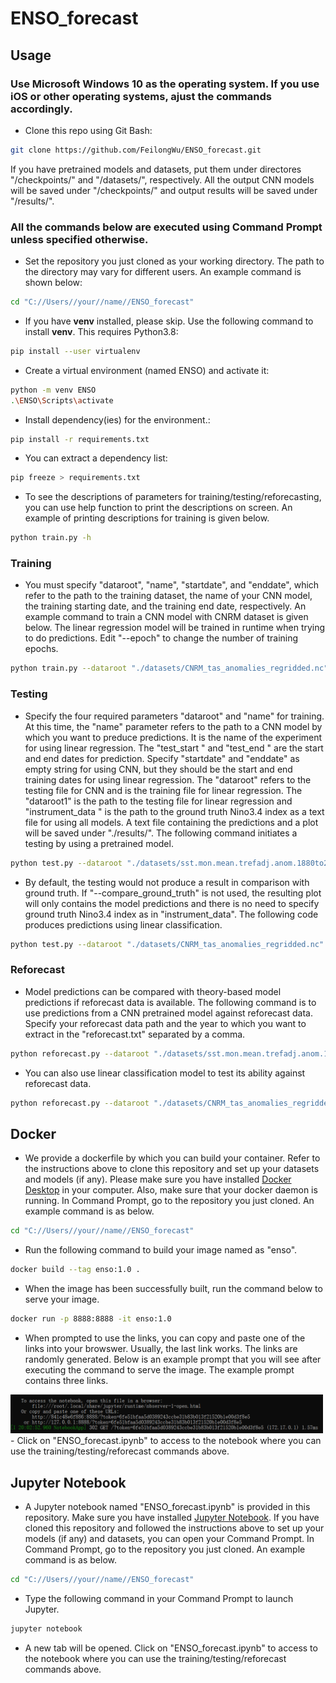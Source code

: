 # ENSO_forecast

## Usage
### Use Microsoft Windows 10 as the operating system. If you use iOS or other operating systems, ajust the commands accordingly.
- Clone this repo using Git Bash:
```bash
git clone https://github.com/FeilongWu/ENSO_forecast.git
```

If you have pretrained models and datasets, put them under directores "/checkpoints/" and "/datasets/", respectively. All the output CNN models will be saved under "/checkpoints/" and output results will be saved under "/results/".
### All the commands below are executed using Command Prompt unless specified otherwise.
- Set the repository you just cloned as your working directory. The path to the directory may vary for different users. An example command is shown below:
```bash
cd "C://Users//your//name//ENSO_forecast"
```

- If you have <strong>venv</strong> installed, please skip. Use the following command to install  <strong>venv</strong>. This requires Python3.8:
```bash
pip install --user virtualenv
```
- Create a virtual environment (named ENSO) and activate it:
```bash
python -m venv ENSO
.\ENSO\Scripts\activate
```
- Install dependency(ies) for the environment.:
```bash
pip install -r requirements.txt
```
- You can extract a dependency list:
 ```bash
pip freeze > requirements.txt
```
- To see the descriptions of parameters for training/testing/reforecasting, you can use help function to print the descriptions on screen. An example of printing descriptions for training is given below.
 ```bash
python train.py -h
```
### Training
- You must specify "dataroot", "name", "startdate", and "enddate", which refer to the path to the training dataset, the name of your CNN model, the training starting date, and the training end date, respectively. An example command to train a CNN model with CNRM dataset is given below. The linear regression model will be trained in runtime when trying to do predictions. Edit "--epoch" to change the number of training epochs.
 ```bash
python train.py --dataroot "./datasets/CNRM_tas_anomalies_regridded.nc" --name test_cnn --startdate 1980-01-01 --enddate 2101-12-31   --dataset CNRM --num_input_time_steps 2 --epoch 5
```

### Testing
- Specify the four required parameters "dataroot" and "name" for training. At this time, the "name" parameter refers to the path to a CNN model by which you want to preduce predictions. It is the name of the experiment for using linear regression. The "test_start " and "test_end " are the start and end dates for prediction. Specify "startdate" and "enddate" as empty string for using CNN, but they should be the start and end training dates for using linear regression. The "dataroot" refers to the testing file for CNN and is the training file for linear regression. The "dataroot1" is the path to the testing file for linear regression and "instrument_data " is the path to the ground truth Nino3.4 index as a text file for using all models. A text file containing the predictions and a plot will be saved under "./results/". The following command initiates a testing by using a pretrained model.
 ```bash
python test.py --dataroot "./datasets/sst.mon.mean.trefadj.anom.1880to2018.nc" --instrument_data "./datasets/nino34.long.anom.data.txt" --name NinoPrediction_leadtime1_timespan1850-01-01-2299-01-01.pt  --startdate "" --enddate ""  --test_start 2002-01-01 --test_end 2015-12-31 --dataset observations --compare_ground_truth --num_input_time_steps 2
```
- By default, the testing would not produce a result in comparison with ground truth. If "--compare_ground_truth" is not used, the resulting plot will only contains the model predictions and there is no need to specify ground truth Nino3.4 index as in "instrument_data". The following code produces predictions using linear classification.
```bash
python test.py --dataroot "./datasets/CNRM_tas_anomalies_regridded.nc" --dataroot1  "./datasets/sst.mon.mean.trefadj.anom.1880to2018.nc" --dataset CNRM --name linear_classification --startdate 1950-01-01 --enddate 2050-12-31 --instrument_data "" --test_start 2002-01-01 --test_end 2015-12-31  --model linear_regression --classification 
```
### Reforecast
- Model predictions can be compared with theory-based model predictions if reforecast data is available. The following command is to use predictions from a CNN pretrained model against reforecast data. Specify your reforecast data path and the year to which you want to extract in the "reforecast.txt" separated by a comma.
```bash
python reforecast.py --dataroot "./datasets/sst.mon.mean.trefadj.anom.1880to2018.nc" --instrument_data "./datasets/nino34.long.anom.data.txt" --name NinoPrediction_leadtime2_timespan1850-01-01-2299-01-01.pt  --startdate "" --enddate "" --test_start 1992-01-01 --test_end 2015-12-31   --dataset observations  --leadtime 2 --reforecast_data reforecast.txt --compare_ground_truth --num_input_time_steps 2
```
- You can also use linear classification model to test its ability against reforecast data.
```bash
python reforecast.py --dataroot "./datasets/CNRM_tas_anomalies_regridded.nc" --dataroot1  "./datasets/sst.mon.mean.trefadj.anom.1880to2018.nc" --instrument_data "./datasets/nino34.long.anom.data.txt" --dataset CNRM --name LR   --startdate 1950-01-01 --enddate 2050-12-31 --test_start 1992-01-01 --test_end 2015-12-31  --leadtime 2 --reforecast_data reforecast.txt --model linear_regression --compare_ground_truth --classification 
```

## Docker
- We provide a dockerfile by which you can build your container. Refer to the instructions above to clone this repository and set up your datasets and models (if any). Please make sure you have installed [Docker Desktop](https://www.docker.com/products/docker-desktop) in your computer. Also, make sure that your docker daemon is running. In Command Prompt, go to the repository you just cloned. An example command is as below.
 ```bash
cd "C://Users//your//name//ENSO_forecast"
```
- Run the following command to build your image named as "enso".
 ```bash
docker build --tag enso:1.0 .
```
- When the image has been successfully built, run the command below to serve your image.
 ```bash
docker run -p 8888:8888 -it enso:1.0
```
- When prompted to use the links, you can copy and paste one of the links into your browswer. Usually, the last link works. The links are randomly generated. Below is an example prompt that you will see after executing the command to serve the image. The example prompt contains three links.
<img src='docker_link.PNG' width=500>
- Click on "ENSO_forecast.ipynb" to access to the notebook where you can use the training/testing/reforecast commands above.

## Jupyter Notebook
- A Jupyter notebook named "ENSO_forecast.ipynb" is provided in this repository. Make sure you have installed [Jupyter Notebook](https://jupyter.org/index.html). If you have cloned this repository and followed the instructions above to set up your models (if any) and datasets, you can open your Command Prompt. In Command Prompt, go to the repository you just cloned. An example command is as below.
 ```bash
cd "C://Users//your//name//ENSO_forecast"
```
- Type the following command in your Command Prompt to launch Jupyter.
 ```bash
jupyter notebook
```
- A new tab will be opened. Click on "ENSO_forecast.ipynb" to access to the notebook where you can use the training/testing/reforecast commands above.